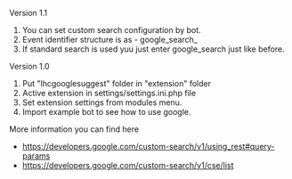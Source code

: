 Version 1.1
1. You can set custom search configuration by bot.
2. Event identifier structure is as - google_search_<identifier>
3. If standard search is used yuu just enter google_search just like before.

Version 1.0 
1. Put "lhcgooglesuggest" folder in "extension" folder
2. Active extension in settings/settings.ini.php file
3. Set extension settings from modules menu.
4. Import example bot to see how to use google.

More information you can find here 
 * https://developers.google.com/custom-search/v1/using_rest#query-params
 * https://developers.google.com/custom-search/v1/cse/list